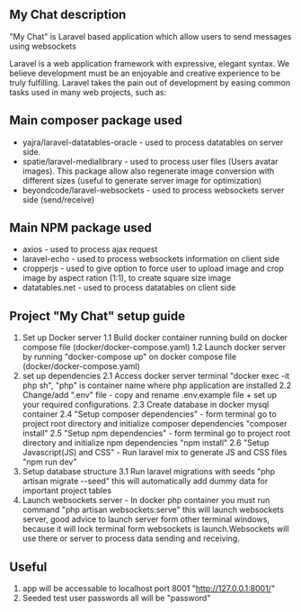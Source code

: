 
## My Chat description

"My Chat" is Laravel based application which allow users to send messages using websockets

Laravel is a web application framework with expressive, elegant syntax. We believe development must be an enjoyable and creative experience to be truly fulfilling. Laravel takes the pain out of development by easing common tasks used in many web projects, such as:

## Main composer package used

- yajra/laravel-datatables-oracle - used to process datatables on server side.
- spatie/laravel-medialibrary - used to process user files (Users avatar images). This package allow also regenerate image conversion with different sizes (useful to generate server image for optimization)
- beyondcode/laravel-websockets - used to process websockets server side (send/receive)


## Main NPM package used
- axios - used to process ajax request
- laravel-echo - used to process websockets information on client side
- cropperjs - used to give option to force user to upload image and crop image by aspect ration (1:1), to create square size image
- datatables.net - used to process datatables on client side  

## Project "My Chat" setup guide
1. Set up Docker server
1.1 Build docker container running build on docker compose file (docker/docker-compose.yaml) 
1.2 Launch docker server by running "docker-compose up" on docker compose file (docker/docker-compose.yaml) 
2. set up dependencies
2.1 Access docker server terminal "docker exec -it php sh", "php" is container name where php application are installed
2.2 Change/add ".env" file - copy and rename .env.example file + set up your required configurations.
2.3 Create database in docker mysql container
2.4 "Setup composer dependencies" - form terminal go to project root directory and initialize composer dependencies "composer install"
2.5 "Setup npm dependencies" - form terminal  go to project root directory and initialize npm dependencies "npm install"
2.6 "Setup Javascript(JS) and CSS" - Run laravel mix to generate JS and CSS files "npm run dev"
3. Setup database structure
3.1 Run laravel migrations with seeds "php artisan migrate --seed" this will automatically add dummy data for important project tables
4. Launch websockets server - In docker php container you must run command "php artisan websockets:serve" this will launch websockets server, good advice to launch server form other terminal windows, because it will lock terminal form websockets is launch.Websockets will use there or server to process data sending and receiving.

## Useful
1. app will be accessable to localhost port 8001 "http://127.0.0.1:8001/"
2. Seeded test user passwords all will be "password"
